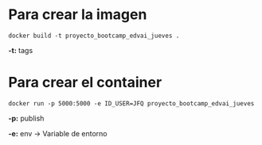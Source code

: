 # Para crear la imagen
```
docker build -t proyecto_bootcamp_edvai_jueves .
```

**-t:** tags

# Para crear el container
```
docker run -p 5000:5000 -e ID_USER=JFQ proyecto_bootcamp_edvai_jueves
```

**-p:** publish

**-e:** env -> Variable de entorno
